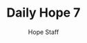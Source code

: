 ---
image: /assets/img/daily-hope-default-artwork.png
title: Daily Hope 7
number: 7
categories:
  - Daily Hope
author: Hope Staff
notes: Daily Hope 7
embed: >-
  EMBED_GOES_HERE
---